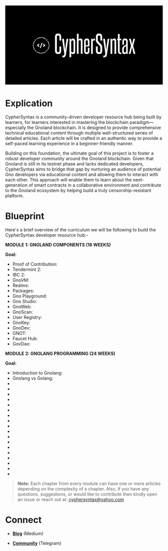 ![Alt Image](https://github.com/Danish-Mahboob/CypherSyntax/blob/59c7984cfa85a5f215d67bdd50527b515f7880ed/Banner.jpg)
# Explication
CypherSyntax is a community-driven developer resource hub being built by learners, for learners interested in mastering the blockchain paradigm—especially the Gnoland blockchain. It is designed to provide comprehensive technical educational content through multiple well-structured series of detailed articles. Each article will be crafted in an authentic way to provide a self-paced learning experience in a beginner-friendly manner.

Building on this foundation, the ultimate goal of this project is to foster a robust developer community around the Gnoland blockchain. Given that Gnoland is still in its testnet phase and lacks dedicated developers, CypherSyntax aims to bridge that gap by nurturing an audience of potential Gno developers via educational content and allowing them to interact with each other. This approach will enable them to learn about the next-generation of smart contracts in a collaborative environment and contribute to the Gnoland ecosystem by helping build a truly censorship-resistant platform.



# Blueprint
Here's a brief overview of the curriculum we will be following to build the CypherSyntax developer resource hub:-

__MODULE 1: GNOLAND COMPONENTS   (16 WEEKS)__

__Goal:__

+ Proof of Contribution:
+ Tendermint 2:
+ IBC 2:
+ GnoVM:
+ Realms:
+ Packages:
+ Gno Playground:
+ Gno Studio:
+ GnoWeb:
+ GnoScan:
+ User Registry:
+ GnoKey:
+ GnoDev:
+ GNOT:
+ Faucet Hub:
+ GovDao:


__MODULE 2: GNOLANG PROGRAMMING  (24 WEEKS)__

__Goal:__

+ Introduction to Gnolang:
+ Gnolang vs Golang:
+
+
+
+
+
+
+
+
+
+
+
+
+
+
+
+
+
+


>__Note:__ Each chapter from every module can have one or more articles depending on the complexity of a chapter. Also, if you have any questions, suggestions, or would like to contribute then kindly open an issue or reach out at: cyphersyntax@yahoo.com


# Connect
+ __[Blog](https://medium.com/@cyphersyntax)__ (Medium)

+ __[Community](https://t.me/cyphersyntax)__ (Telegram)

